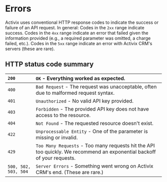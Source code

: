 # Errors

Activix uses conventional HTTP response codes to indicate the success or failure of an API request. In general: Codes in the `2xx` range indicate success. Codes in the `4xx` range indicate an error that failed given the information provided \(e.g., a required parameter was omitted, a charge failed, etc.\). Codes in the `5xx` range indicate an error with Activix CRM's servers \(these are rare\).

## HTTP status code summary

| `200` | `OK` - Everything worked as expected. |
| :--- | :--- |
| `400` | `Bad Request` - The request was unacceptable, often due to malformed request syntax. |
| `401` | `Unauthorized` - No valid API key provided. |
| `403` | `Forbidden` - The provided API key does not have access to the resource. |
| `404` | `Not Found` - The requested resource doesn't exist. |
| `422` | `Unprocessable Entity` - One of the parameter is missing or invalid. |
| `429` | `Too Many Requests` - Too many requests hit the API too quickly. We recommend an exponential backoff of your requests. |
| `500, 502, 503, 504` | `Server Errors` - Something went wrong on Activix CRM's end. \(These are rare.\) |

